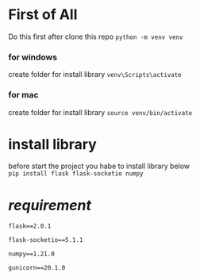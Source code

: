 # **First of All** 
Do this first after clone this repo
`python -m venv venv`

### **for windows** 
create folder for install library 
`venv\Scripts\activate`

### **for mac**
create folder for install library 
`source venv/bin/activate`

# **install library**
before start the project you habe to install library below <br>
`pip install flask flask-socketio numpy`

# **_requirement_**
```
flask==2.0.1

flask-socketio==5.1.1

numpy==1.21.0

gunicorn==20.1.0
```
